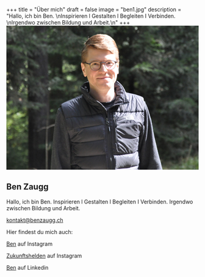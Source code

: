 +++
title = "Über mich"
draft = false
image = "ben1.jpg"
description = "Hallo, ich bin Ben. \nInspirieren l Gestalten l Begleiten I Verbinden. \nIrgendwo zwischen Bildung und Arbeit.\n"
+++
![](ben1.jpg)

## Ben Zaugg

Hallo, ich bin Ben. 
Inspirieren l Gestalten l Begleiten I Verbinden. 
Irgendwo zwischen Bildung und Arbeit.

kontakt@benzaugg.ch

Hier findest du mich auch:

[](https://www.instagram.com/_benzaugg/)[Ben]([https://www.instagram.com/_benzaugg/](https://www.instagram.com/_benzaugg/)) auf Instagram 

[Zukunftshelden](https://www.instagram.com/_zukunftshelden/) auf Instagram 

[Ben](https://www.linkedin.com/in/benzaugg/) auf Linkedin